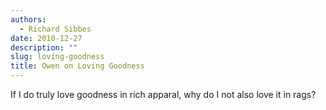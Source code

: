 ```yaml
---
authors:
  - Richard Sibbes
date: 2010-12-27
description: ""
slug: loving-goodness
title: Owen on Loving Goodness
---
```

If I do truly love goodness in rich apparal, why do I not also love it in rags?